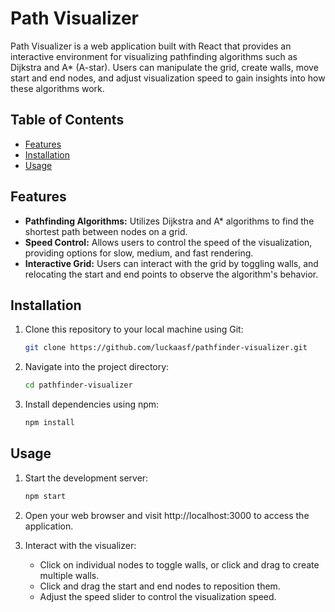 # Path Visualizer

Path Visualizer is a web application built with React that provides an interactive environment for visualizing pathfinding algorithms such as Dijkstra and A* (A-star). Users can manipulate the grid, create walls, move start and end nodes, and adjust visualization speed to gain insights into how these algorithms work.


## Table of Contents

- [Features](#features)
- [Installation](#installation)
- [Usage](#usage)

## Features

- **Pathfinding Algorithms:** Utilizes Dijkstra and A* algorithms to find the shortest path between nodes on a grid.
- **Speed Control:** Allows users to control the speed of the visualization, providing options for slow, medium, and fast rendering.
- **Interactive Grid:** Users can interact with the grid by toggling walls, and relocating the start and end points to observe the algorithm's behavior.

## Installation

1. Clone this repository to your local machine using Git:

    ```bash
    git clone https://github.com/luckaasf/pathfinder-visualizer.git
    ```

2. Navigate into the project directory:

    ```bash
    cd pathfinder-visualizer
    ```

3. Install dependencies using npm:

    ```bash
    npm install
    ```

## Usage

1. Start the development server:

    ```bash
    npm start
    ```

2. Open your web browser and visit http://localhost:3000 to access the application.

3. Interact with the visualizer:

   - Click on individual nodes to toggle walls, or click and drag to create multiple walls.
   - Click and drag the start and end nodes to reposition them.
   - Adjust the speed slider to control the visualization speed.